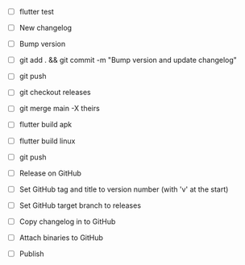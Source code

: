 - [ ] flutter test
- [ ] New changelog
- [ ] Bump version
- [ ] git add . && git commit -m "Bump version and update changelog"
- [ ] git push

- [ ] git checkout releases
- [ ] git merge main -X theirs
- [ ] flutter build apk
- [ ] flutter build linux
- [ ] git push

- [ ] Release on GitHub
- [ ] Set GitHub tag and title to version number (with 'v' at the start)
- [ ] Set GitHub target branch to releases
- [ ] Copy changelog in to GitHub
- [ ] Attach binaries to GitHub
- [ ] Publish
